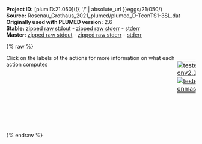 **Project ID:** [plumID:21.050]({{ '/' | absolute_url }}eggs/21/050/)  
**Source:** Rosenau_Grothaus_2021_plumed/plumed_D-TconTS1-3SL.dat  
**Originally used with PLUMED version:** 2.6  
**Stable:** [zipped raw stdout](plumed_D-TconTS1-3SL.dat.plumed.stdout.txt.zip) - [zipped raw stderr](plumed_D-TconTS1-3SL.dat.plumed.stderr.txt.zip) - [stderr](plumed_D-TconTS1-3SL.dat.plumed.stderr)  
**Master:** [zipped raw stdout](plumed_D-TconTS1-3SL.dat.plumed_master.stdout.txt.zip) - [zipped raw stderr](plumed_D-TconTS1-3SL.dat.plumed_master.stderr.txt.zip) - [stderr](plumed_D-TconTS1-3SL.dat.plumed_master.stderr)  

{% raw %}
<div style="width: 100%; float:left">
<div style="width: 90%; float:left" id="value_details_data/Rosenau_Grothaus_2021_plumed/plumed_D-TconTS1-3SL.dat"> Click on the labels of the actions for more information on what each action computes </div>
<div style="width: 10%; float:left"><table><tr><td style="padding:1px"><a href="plumed_D-TconTS1-3SL.dat.plumed.stderr"><img src="https://img.shields.io/badge/v2.10-passing-green.svg" alt="tested onv2.10" /></a></td></tr><tr><td style="padding:1px"><a href="plumed_D-TconTS1-3SL.dat.plumed_master.stderr"><img src="https://img.shields.io/badge/master-passing-green.svg" alt="tested onmaster" /></a></td></tr></table></div></div>
<pre style="width=97%;">
<span style="color:blue" class="comment"># Distance between lactose holder amino acids</span>
<b name="data/Rosenau_Grothaus_2021_plumed/plumed_D-TconTS1-3SL.datd_211_408" onclick='showPath("data/Rosenau_Grothaus_2021_plumed/plumed_D-TconTS1-3SL.dat","data/Rosenau_Grothaus_2021_plumed/plumed_D-TconTS1-3SL.datd_211_408","data/Rosenau_Grothaus_2021_plumed/plumed_D-TconTS1-3SL.datd_211_408","black")'>d_211_408</b><span style="display:none;" id="data/Rosenau_Grothaus_2021_plumed/plumed_D-TconTS1-3SL.datd_211_408">The DISTANCE action with label <b>d_211_408</b> calculates the following quantities:<table  align="center" frame="void" width="95%" cellpadding="5%"><tr><td width="5%"><b> Quantity </b>  </td><td width="5%"><b> Type </b>  </td><td><b> Description </b> </td></tr><tr><td width="5%">d_211_408</td><td width="5%"><font color="black">scalar</font></td><td>the DISTANCE between this pair of atoms</td></tr></table></span>: <span class="plumedtooltip" style="color:green">DISTANCE<span class="right">Calculate the distance between a pair of atoms. <a href="https://www.plumed.org/doc-master/user-doc/html/_d_i_s_t_a_n_c_e.html" style="color:green">More details</a><i></i></span></span> <span class="plumedtooltip">ATOMS<span class="right">the pair of atom that we are calculating the distance between<i></i></span></span>=3333,6237
<span style="color:blue" class="comment">#c</span>
<span style="color:blue" class="comment"># Center of D150 involving all atoms</span>
<b name="data/Rosenau_Grothaus_2021_plumed/plumed_D-TconTS1-3SL.datc_D150" onclick='showPath("data/Rosenau_Grothaus_2021_plumed/plumed_D-TconTS1-3SL.dat","data/Rosenau_Grothaus_2021_plumed/plumed_D-TconTS1-3SL.datc_D150","data/Rosenau_Grothaus_2021_plumed/plumed_D-TconTS1-3SL.datc_D150","violet")'>c_D150</b><span style="display:none;" id="data/Rosenau_Grothaus_2021_plumed/plumed_D-TconTS1-3SL.datc_D150">The CENTER_FAST action with label <b>c_D150</b> calculates the following quantities:<table  align="center" frame="void" width="95%" cellpadding="5%"><tr><td width="5%"><b> Quantity </b>  </td><td width="5%"><b> Type </b>  </td><td><b> Description </b> </td></tr><tr><td width="5%">c_D150</td><td width="5%"><font color="violet">atoms</font></td><td>virtual atom calculated by CENTER_FAST action</td></tr></table></span>: <span class="plumedtooltip" style="color:green">CENTER<span class="right">Calculate the center for a group of atoms, with arbitrary weights. <a href="https://www.plumed.org/doc-master/user-doc/html/_c_e_n_t_e_r.html" style="color:green">More details</a><i></i></span></span> <span class="plumedtooltip">ATOMS<span class="right">the group of atoms that you are calculating the Gyration Tensor for<i></i></span></span>=2375-2386
<span style="color:blue" class="comment"># Center of R410</span>
<b name="data/Rosenau_Grothaus_2021_plumed/plumed_D-TconTS1-3SL.datc_R410" onclick='showPath("data/Rosenau_Grothaus_2021_plumed/plumed_D-TconTS1-3SL.dat","data/Rosenau_Grothaus_2021_plumed/plumed_D-TconTS1-3SL.datc_R410","data/Rosenau_Grothaus_2021_plumed/plumed_D-TconTS1-3SL.datc_R410","violet")'>c_R410</b><span style="display:none;" id="data/Rosenau_Grothaus_2021_plumed/plumed_D-TconTS1-3SL.datc_R410">The CENTER_FAST action with label <b>c_R410</b> calculates the following quantities:<table  align="center" frame="void" width="95%" cellpadding="5%"><tr><td width="5%"><b> Quantity </b>  </td><td width="5%"><b> Type </b>  </td><td><b> Description </b> </td></tr><tr><td width="5%">c_R410</td><td width="5%"><font color="violet">atoms</font></td><td>virtual atom calculated by CENTER_FAST action</td></tr></table></span>: <span class="plumedtooltip" style="color:green">CENTER<span class="right">Calculate the center for a group of atoms, with arbitrary weights. <a href="https://www.plumed.org/doc-master/user-doc/html/_c_e_n_t_e_r.html" style="color:green">More details</a><i></i></span></span> <span class="plumedtooltip">ATOMS<span class="right">the group of atoms that you are calculating the Gyration Tensor for<i></i></span></span>=6277-6300
<span style="color:blue" class="comment">#</span>
<span style="color:blue" class="comment"># Distance between D150 and R410</span>
<b name="data/Rosenau_Grothaus_2021_plumed/plumed_D-TconTS1-3SL.datd_150_410" onclick='showPath("data/Rosenau_Grothaus_2021_plumed/plumed_D-TconTS1-3SL.dat","data/Rosenau_Grothaus_2021_plumed/plumed_D-TconTS1-3SL.datd_150_410","data/Rosenau_Grothaus_2021_plumed/plumed_D-TconTS1-3SL.datd_150_410","black")'>d_150_410</b><span style="display:none;" id="data/Rosenau_Grothaus_2021_plumed/plumed_D-TconTS1-3SL.datd_150_410">The DISTANCE action with label <b>d_150_410</b> calculates the following quantities:<table  align="center" frame="void" width="95%" cellpadding="5%"><tr><td width="5%"><b> Quantity </b>  </td><td width="5%"><b> Type </b>  </td><td><b> Description </b> </td></tr><tr><td width="5%">d_150_410</td><td width="5%"><font color="black">scalar</font></td><td>the DISTANCE between this pair of atoms</td></tr></table></span>: <span class="plumedtooltip" style="color:green">DISTANCE<span class="right">Calculate the distance between a pair of atoms. <a href="https://www.plumed.org/doc-master/user-doc/html/_d_i_s_t_a_n_c_e.html" style="color:green">More details</a><i></i></span></span> <span class="plumedtooltip">ATOMS<span class="right">the pair of atom that we are calculating the distance between<i></i></span></span>=<b name="data/Rosenau_Grothaus_2021_plumed/plumed_D-TconTS1-3SL.datc_D150">c_D150</b>,<b name="data/Rosenau_Grothaus_2021_plumed/plumed_D-TconTS1-3SL.datc_R410">c_R410</b>
<span style="color:blue" class="comment">#</span>
<span class="plumedtooltip" style="color:green">PRINT<span class="right">Print quantities to a file. <a href="https://www.plumed.org/doc-master/user-doc/html/_p_r_i_n_t.html" style="color:green">More details</a><i></i></span></span> <span class="plumedtooltip">ARG<span class="right">the labels of the values that you would like to print to the file<i></i></span></span>=<b name="data/Rosenau_Grothaus_2021_plumed/plumed_D-TconTS1-3SL.datd_211_408">d_211_408</b>,<b name="data/Rosenau_Grothaus_2021_plumed/plumed_D-TconTS1-3SL.datd_150_410">d_150_410</b> <span class="plumedtooltip">FILE<span class="right">the name of the file on which to output these quantities<i></i></span></span>=COLVAR_D-TconTS1-3SL
</pre>
{% endraw %}
